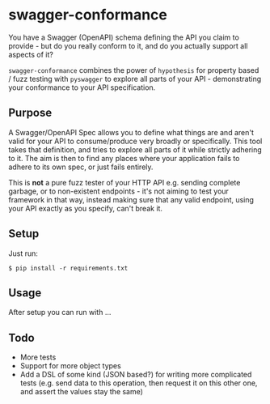 # swagger-conformance

You have a Swagger (OpenAPI) schema defining the API you claim to provide - but do you really conform to it, and do you actually support all aspects of it?

`swagger-conformance` combines the power of `hypothesis` for property based / fuzz testing with `pyswagger` to explore all parts of your API - demonstrating your conformance to your API specification.

## Purpose

A Swagger/OpenAPI Spec allows you to define what things are and aren't valid for your API to consume/produce very broadly or specifically. This tool takes that definition, and tries to explore all parts of it while strictly adhering to it. The aim is then to find any places where your application fails to adhere to its own spec, or just fails entirely.

This is **not** a pure fuzz tester of your HTTP API e.g. sending complete garbage, or to non-existent endpoints - it's not aiming to test your framework in that way, instead making sure that any valid endpoint, using your API exactly as you specify, can't break it.

## Setup
Just run:

```shell
$ pip install -r requirements.txt
```

## Usage

After setup you can run with ...

## Todo

- More tests
- Support for more object types
- Add a DSL of some kind (JSON based?) for writing more complicated tests (e.g. send data to this operation, then request it on this other one, and assert the values stay the same)



